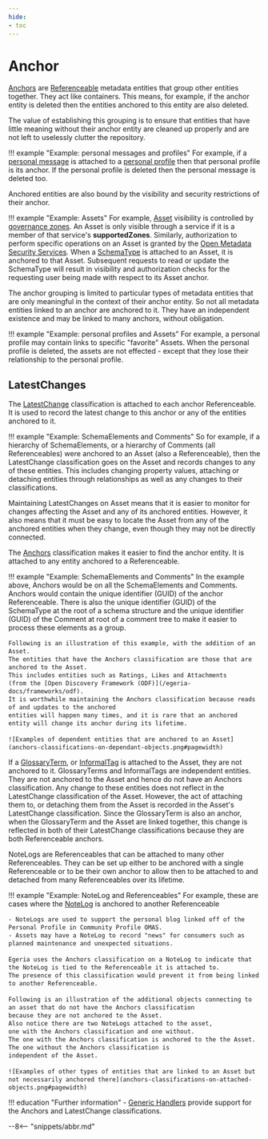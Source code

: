 ```yaml
---
hide:
- toc
---
```


<!-- SPDX-License-Identifier: CC-BY-4.0 -->
<!-- Copyright Contributors to the Egeria project. -->

# Anchor

[Anchors](/egeria-docs/types/0/0010-base-model/#anchors) are [Referenceable](referenceable.md) metadata entities that
group other entities together.
They act like containers. This means, for example, if the anchor entity is deleted then
the entities anchored to this entity are also deleted.

The value of establishing this grouping is to ensure that entities that have little meaning without their
anchor entity are cleaned up properly and are not left to uselessly clutter the repository.

!!! example "Example: personal messages and profiles"
    For example, if a [personal message](../../community-profile/docs/concepts/personal-message.md) is attached to
    a [personal profile](../../community-profile/docs/concepts/personal-profile.md) then that personal profile is its anchor.
    If the personal profile is deleted then the personal message is deleted too.

Anchored entities are also bound by the visibility and security restrictions of their anchor. 

!!! example "Example: Assets"
    For example, [Asset](asset.md) visibility is controlled by [governance zones](governance-zones).
    An Asset is only visible through a service if it is a member of that service's **supportedZones**.  Similarly,
    authorization to perform specific operations on an Asset is granted by the
    [Open Metadata Security Services](../../../common-services/metadata-security).
    When a [SchemaType](/egeria-docs/types/5/0501-schema-elements/#schematype) is attached to an Asset, it is anchored to that Asset.
    Subsequent requests to read or update the SchemaType will result in visibility
    and authorization checks for the requesting user being made with respect to its Asset anchor.

The anchor grouping is limited to particular types of metadata entities that are only
meaningful in the context of their anchor entity.
So not all metadata entities linked to an anchor are anchored to it. They have an independent
existence and may be linked to many anchors, without obligation.

!!! example "Example: personal profiles and Assets"
    For example, a personal profile may contain links to specific "favorite" Assets.
    When the personal profile is deleted, the assets are not effected - except that they lose
    their relationship to the personal profile.

## LatestChanges

The [LatestChange](/egeria-docs/types/0/0011-managing-referenceables/#latestchange) classification is attached to each anchor Referenceable.
It is used to record the latest change to this anchor or any of the entities anchored to it.

!!! example "Example: SchemaElements and Comments"
    So for example, if a hierarchy of SchemaElements,
    or a hierarchy of Comments (all Referenceables) were anchored to an Asset
    (also a Referenceable), then the LatestChange classification goes on the
    Asset and records changes to any of these entities.
    This includes changing property values, attaching or detaching entities through relationships
    as well as any changes to their classifications.

Maintaining LatestChanges on Asset means that it is
easier to monitor for changes affecting the Asset and any of its anchored entities.
However, it also means that it must be easy to locate the Asset
from any of the anchored entities when they change, even though they may not be directly connected.

The [Anchors](/egeria-docs/types/0/0010-base-model/#anchors) classification makes it easier to find the anchor entity.
It is attached to any entity anchored to a Referenceable.

!!! example "Example: SchemaElements and Comments"
    In the example above, Anchors would be on all the
    SchemaElements and Comments.
    Anchors would contain the unique identifier (GUID) of the anchor Referenceable.
    There is also the unique identifier (GUID) of the SchemaType at the root of a schema structure and the
    unique identifier (GUID) of the Comment at root of a comment tree to make it easier to process these elements
    as a group.

    Following is an illustration of this example, with the addition of an Asset.
    The entities that have the Anchors classification are those that are
    anchored to the Asset.
    This includes entities such as Ratings, Likes and Attachments
    (from the [Open Discovery Framework (ODF)](/egeria-docs/frameworks/odf).
    It is worthwhile maintaining the Anchors classification because reads of and updates to the anchored
    entities will happen many times, and it is rare that an anchored entity will change its anchor during its lifetime.

    ![Examples of dependent entities that are anchored to an Asset](anchors-classifications-on-dependant-objects.png#pagewidth)

If a [GlossaryTerm](/egeria-docs/types/3/0330-terms/#glossaryterm), or [InformalTag](/egeria-docs/types/1/0150-feedback/#informaltag)
is attached to the Asset, they are not anchored to it.
GlossaryTerms and InformalTags are independent entities.
They are not anchored to the Asset and hence do not have an Anchors classification.
Any change to these entities does not reflect in the LatestChange classification of the Asset.
However, the act of attaching them to, or detaching them from the Asset is recorded
in the Asset's LatestChange classification. Since the GlossaryTerm is also an anchor,
when the GlossaryTerm and the Asset are linked
together, this change is reflected in both of their LatestChange classifications because
they are both Referenceable anchors.

NoteLogs are Referenceables that can be attached to many other Referenceables.
They can be set up either to be anchored with a single Referenceable or to
be their own anchor to allow then to be attached to and detached from
many Referenceables over its lifetime.

!!! example "Example: NoteLog and Referenceables"
    For example, these are cases where the [NoteLog](/egeria-docs/types/1/0160-notes/#notelog) is anchored to another Referenceable

    - NoteLogs are used to support the personal blog linked off of the Personal Profile in Community Profile OMAS.
    - Assets may have a NoteLog to record "news" for consumers such as planned maintenance and unexpected situations.

    Egeria uses the Anchors classification on a NoteLog to indicate that the NoteLog is tied to the Referenceable it is attached to. 
    The presence of this classification would prevent it from being linked to another Referenceable.

    Following is an illustration of the additional objects connecting to an asset that do not have the Anchors classification
    because they are not anchored to the Asset.
    Also notice there are two NoteLogs attached to the asset,
    one with the Anchors classification and one without.
    The one with the Anchors classification is anchored to the the Asset. The one without the Anchors classification is
    independent of the Asset.

    ![Examples of other types of entities that are linked to an Asset but not necessarily anchored there](anchors-classifications-on-attached-objects.png#pagewidth)

!!! education "Further information"
    - [Generic Handlers](../../../common-services/generic-handlers) provide support for the
      Anchors and LatestChange classifications.

--8<-- "snippets/abbr.md"
